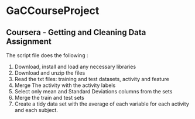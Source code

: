 # GaCCourseProject
## Coursera - Getting and Cleaning Data Assignment 

The script file does the following :
1. Download, install and load any necessary libraries
2. Download and unzip the files
3. Read the txt files: training and test datasets, activity and feature
4. Merge The activity with the activity labels
5. Select only mean and Standard Deviations columns from the sets
6. Merge the train and test sets
7. Create a tidy data set with the average of each variable for each activity and each subject.
